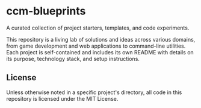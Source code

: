# ccm-blueprints
A curated collection of project starters, templates, and code experiments.

This repository is a living lab of solutions and ideas across various domains, from game development and web applications to command-line utilities. Each project is self-contained and includes its own README with details on its purpose, technology stack, and setup instructions.

## License
Unless otherwise noted in a specific project's directory, all code in this repository is licensed under the MIT License.
